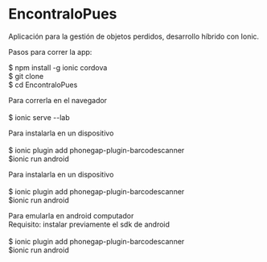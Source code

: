 # EncontraloPues
Aplicación para la gestión de objetos perdidos, desarrollo híbrido con Ionic.

Pasos para correr la app: 

$ npm install -g ionic cordova <br>
$ git clone <br>
$ cd EncontraloPues <br>

Para correrla en el navegador <br><br>
$ ionic serve --lab <br>

Para instalarla en un dispositivo <br><br>
$ ionic plugin add phonegap-plugin-barcodescanner <br>
$ionic run android <br>

Para instalarla en un dispositivo <br><br>
$ ionic plugin add phonegap-plugin-barcodescanner <br>
$ionic run android <br>


Para emularla en android computador <br>
Requisito: instalar previamente el sdk de android <br><br>
$ ionic plugin add phonegap-plugin-barcodescanner <br>
$ionic run android <br>
